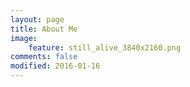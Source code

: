 ```yaml
---
layout: page
title: About Me
image:
    feature: still_alive_3840x2160.png
comments: false
modified: 2016-01-16
---
```


